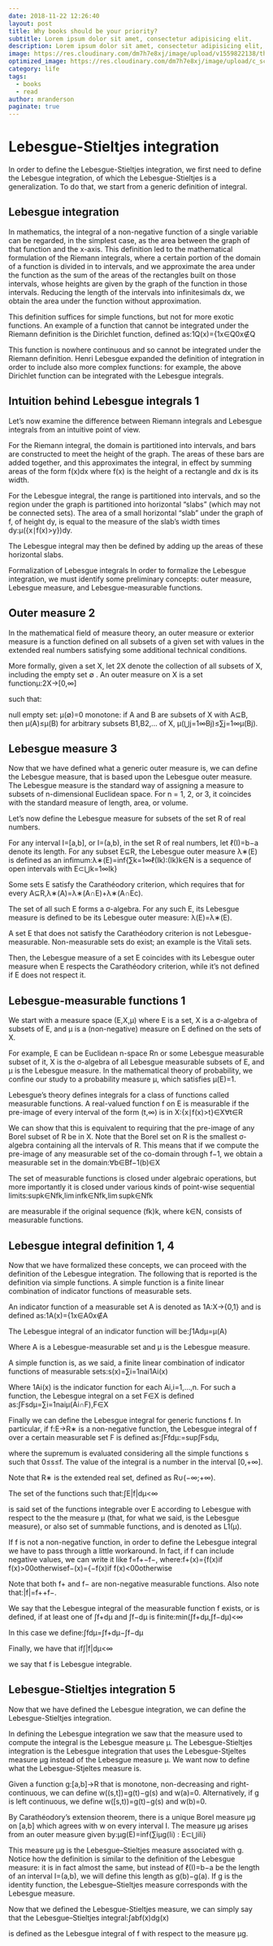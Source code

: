 ```yaml
---
date: 2018-11-22 12:26:40
layout: post
title: Why books should be your priority?
subtitle: Lorem ipsum dolor sit amet, consectetur adipisicing elit.
description: Lorem ipsum dolor sit amet, consectetur adipisicing elit, sed do eiusmod tempor incididunt ut labore et dolore magna aliqua.
image: https://res.cloudinary.com/dm7h7e8xj/image/upload/v1559822138/theme9_v273a9.jpg
optimized_image: https://res.cloudinary.com/dm7h7e8xj/image/upload/c_scale,w_380/v1559822138/theme9_v273a9.jpg
category: life
tags:
  - books
  - read
author: mranderson
paginate: true
---
```


# Lebesgue-Stieltjes integration
In order to define the Lebesgue-Stieltjes integration, we first need to define the Lebesgue integration, of which the Lebesgue-Stieltjes is a generalization. To do that, we start from a generic definition of integral.

## Lebesgue integration
In mathematics, the integral of a non-negative function of a single variable can be regarded, in the simplest case, as the area between the graph of that function and the x-axis. This definition led to the mathematical formulation of the Riemann integrals, where a certain portion of the domain of a function is divided in to intervals, and we approximate the area under the function as the sum of the areas of the rectangles built on those intervals, whose heights are given by the graph of the function in those intervals. Reducing the length of the intervals into infinitesimals dx, we obtain the area under the function without approximation.

This definition suffices for simple functions, but not for more exotic functions. An example of a function that cannot be integrated under the Riemann definition is the Dirichlet function, defined as:1Q(x)={1x∈Q0x∉Q

This function is nowhere continuous and so cannot be integrated under the Riemann definition. Henri Lebesgue expanded the definition of integration in order to include also more complex functions: for example, the above Dirichlet function can be integrated with the Lebesgue integrals.

## Intuition behind Lebesgue integrals 1
Let’s now examine the difference between Riemann integrals and Lebesgue integrals from an intuitive point of view.

For the Riemann integral, the domain is partitioned into intervals, and bars are constructed to meet the height of the graph. The areas of these bars are added together, and this approximates the integral, in effect by summing areas of the form f(x)dx where f(x) is the height of a rectangle and dx is its width.

For the Lebesgue integral, the range is partitioned into intervals, and so the region under the graph is partitioned into horizontal “slabs” (which may not be connected sets). The area of a small horizontal “slab” under the graph of f, of height dy, is equal to the measure of the slab’s width times dy:μ({x∣f(x)>y})dy.

The Lebesgue integral may then be defined by adding up the areas of these horizontal slabs.

Formalization of Lebesgue integrals
In order to formalize the Lebesgue integration, we must identify some preliminary concepts: outer measure, Lebesgue measure, and Lebesgue-measurable functions.

## Outer measure 2
In the mathematical field of measure theory, an outer measure or exterior measure is a function defined on all subsets of a given set with values in the extended real numbers satisfying some additional technical conditions.

More formally, given a set X, let 2X denote the collection of all subsets of X, including the empty set ∅ . An outer measure on X is a set functionμ:2X→[0,∞]

such that:

null empty set: μ(∅)=0
monotone: if A and B are subsets of X with A⊆B, then μ(A)≤μ(B)
for arbitrary subsets B1,B2,… of X,
μ(⋃j=1∞Bj)≤∑j=1∞μ(Bj).

## Lebesgue measure 3
Now that we have defined what a generic outer measure is, we can define the Lebesgue measure, that is based upon the Lebesgue outer measure. The Lebesgue measure is the standard way of assigning a measure to subsets of n-dimensional Euclidean space. For n = 1, 2, or 3, it coincides with the standard measure of length, area, or volume.

Let’s now define the Lebesgue measure for subsets of the set R of real numbers.

For any interval I=[a,b], or I=(a,b), in the set R of real numbers, let ℓ(I)=b−a denote its length. For any subset E⊆R, the Lebesgue outer measure λ∗(E) is defined as an infimum:λ∗(E)=inf{∑k=1∞ℓ(Ik):(Ik)k∈N is a sequence of open intervals with E⊂⋃k=1∞Ik}

Some sets E satisfy the Carathéodory criterion, which requires that for every A⊆R,λ∗(A)=λ∗(A∩E)+λ∗(A∩Ec).

The set of all such E forms a σ-algebra. For any such E, its Lebesgue measure is defined to be its Lebesgue outer measure: λ(E)=λ∗(E).

A set E that does not satisfy the Carathéodory criterion is not Lebesgue-measurable. Non-measurable sets do exist; an example is the Vitali sets.

Then, the Lebesgue measure of a set E coincides with its Lebesgue outer measure when E respects the Carathéodory criterion, while it’s not defined if E does not respect it.

## Lebesgue-measurable functions 1
We start with a measure space (E,X,μ) where E is a set, X is a σ-algebra of subsets of E, and μ is a (non-negative) measure on E defined on the sets of X.

For example, E can be Euclidean n-space Rn or some Lebesgue measurable subset of it, X is the σ-algebra of all Lebesgue measurable subsets of E, and μ is the Lebesgue measure. In the mathematical theory of probability, we confine our study to a probability measure μ, which satisfies μ(E)=1.

Lebesgue’s theory defines integrals for a class of functions called measurable functions. A real-valued function f on E is measurable if the pre-image of every interval of the form (t,∞) is in X:{x∣f(x)>t}∈X∀t∈R

We can show that this is equivalent to requiring that the pre-image of any Borel subset of R be in X. Note that the Borel set on R is the smallest σ-algebra containing all the intervals of R. This means that if we compute the pre-image of any measurable set of the co-domain through f−1, we obtain a measurable set in the domain:∀b∈Bf−1(b)∈X

The set of measurable functions is closed under algebraic operations, but more importantly it is closed under various kinds of point-wise sequential limits:supk∈Nfk,lim infk∈Nfk,lim supk∈Nfk

are measurable if the original sequence (fk)k, where k∈N, consists of measurable functions.

## Lebesgue integral definition 1, 4
Now that we have formalized these concepts, we can proceed with the definition of the Lebesgue integration. The following that is reported is the definition via simple functions. A simple function is a finite linear combination of indicator functions of measurable sets.

An indicator function of a measurable set A is denoted as 1A:X→{0,1} and is defined as:1A(x)={1x∈A0x∉A

The Lebesgue integral of an indicator function will be:∫1Adμ=μ(A)

Where A is a Lebesgue-measurable set and μ is the Lebesgue measure.

A simple function is, as we said, a finite linear combination of indicator functions of measurable sets:s(x)=∑i=1nai1Ai(x)

Where 1Ai(x) is the indicator function for each Ai,i=1,…,n. For such a function, the Lebesgue integral on a set F∈X is defined as:∫Fsdμ=∑i=1naiμ(Ai∩F),F∈X

Finally we can define the Lebesgue integral for generic functions f. In particular, if f:E→R∗ is a non-negative function, the Lebesgue integral of f over a certain measurable set F is defined as:∫Ffdμ:=sup∫Fsdμ,

where the supremum is evaluated considering all the simple functions s such that 0≤s≤f. The value of the integral is a number in the interval [0,+∞].

Note that R∗ is the extended real set, defined as R∪(−∞;+∞).

The set of the functions such that:∫E|f|dμ<∞

is said set of the functions integrable over E according to Lebesgue with respect to the the measure μ (that, for what we said, is the Lebesgue measure), or also set of summable functions, and is denoted as L1(μ).

If f is not a non-negative function, in order to define the Lebesgue integral we have to pass through a little workaround. In fact, if f can include negative values, we can write it like f=f+−f−, where:f+(x)={f(x)if f(x)>00otherwisef−(x)={−f(x)if f(x)<00otherwise

Note that both f+ and f− are non-negative measurable functions. Also note that:|f|=f++f−.

We say that the Lebesgue integral of the measurable function f exists, or is defined, if at least one of ∫f+dμ and ∫f−dμ is finite:min(∫f+dμ,∫f−dμ)<∞

In this case we define:∫fdμ=∫f+dμ−∫f−dμ

Finally, we have that if∫|f|dμ<∞

we say that f is Lebesgue integrable.

## Lebesgue-Stieltjes integration 5
Now that we have defined the Lebesgue integration, we can define the Lebesgue-Stieltjes integration.

In defining the Lebesgue integration we saw that the measure used to compute the integral is the Lebesgue measure μ. The Lebesgue-Stieltjes integration is the Lebesgue integration that uses the Lebesgue-Stjeltes measure μg instead of the Lebesgue measure μ. We want now to define what the Lebesgue-Stjeltes measure is.

Given a function g:[a,b]→R that is monotone, non-decreasing and right-continuous, we can define w((s,t])=g(t)−g(s) and w(a)=0. Alternatively, if g is left continuous, we define w([s,t))=g(t)−g(s) and w(b)=0.

By Carathéodory’s extension theorem, there is a unique Borel measure μg on [a,b] which agrees with w on every interval I. The measure μg arises from an outer measure given by:μg(E)=inf{∑iμg(Ii) : E⊂⋃iIi}

This measure μg is the Lebesgue–Stieltjes measure associated with g. Notice how the definition is similar to the definition of the Lebesgue measure: it is in fact almost the same, but instead of ℓ(I)=b−a be the length of an interval I=(a,b), we will define this length as g(b)−g(a). If g is the identity function, the Lebesgue–Stieltjes measure corresponds with the Lebesgue measure.

Now that we defined the Lebesgue-Stieltjes measure, we can simply say that the Lebesgue–Stieltjes integral:∫abf(x)dg(x)

is defined as the Lebesgue integral of f with respect to the measure μg.









